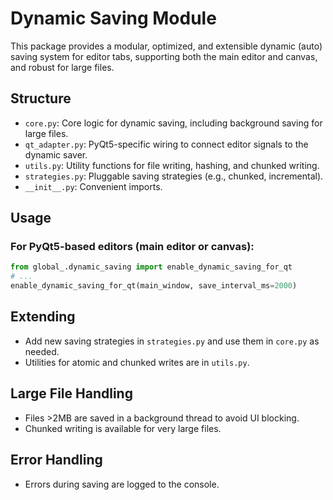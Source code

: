 # Dynamic Saving Module

This package provides a modular, optimized, and extensible dynamic (auto) saving system for editor tabs, supporting both the main editor and canvas, and robust for large files.

## Structure
- `core.py`: Core logic for dynamic saving, including background saving for large files.
- `qt_adapter.py`: PyQt5-specific wiring to connect editor signals to the dynamic saver.
- `utils.py`: Utility functions for file writing, hashing, and chunked writing.
- `strategies.py`: Pluggable saving strategies (e.g., chunked, incremental).
- `__init__.py`: Convenient imports.

## Usage

### For PyQt5-based editors (main editor or canvas):
```python
from global_.dynamic_saving import enable_dynamic_saving_for_qt
# ...
enable_dynamic_saving_for_qt(main_window, save_interval_ms=2000)
```

## Extending
- Add new saving strategies in `strategies.py` and use them in `core.py` as needed.
- Utilities for atomic and chunked writes are in `utils.py`.

## Large File Handling
- Files >2MB are saved in a background thread to avoid UI blocking.
- Chunked writing is available for very large files.

## Error Handling
- Errors during saving are logged to the console. 